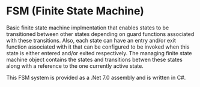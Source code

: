 # FSM (Finite State Machine)

Basic finite state machine implmentation that enables states to be transitioned between other states depending on guard functions associated with these transitions. Also, each state can have an entry and/or exit function associated with it that can be configured to be invoked when this state is either entered and/or exited respectively. The managing finite state machine object contains the states and transitions betwen these states along with a reference to the one currently active state.

This FSM system is provided as a .Net 7.0 assembly and is written in C#.
